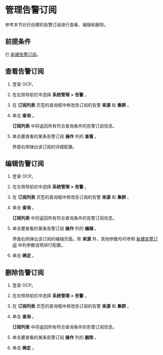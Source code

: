 管理告警订阅 
===========================

参考本节对已创建的告警订阅进行查看、编辑和删除。

前提条件 
-------------------------

已 [新建告警订阅](/zh-CN/3.ob-cloud-platform/10.use-alert-management/20.new-alert-subscription.md)。

查看告警订阅 
---------------------------

1. 登录 OCP。

   

2. 在左侧导航栏中选择 **系统管理** **\>** **告警** 。

   

3. 在 **订阅列表** 页签的查询框中修改告订阅的告警 **来源** 和 **集群** 。

   

4. 单击 **查询** 。

   **订阅列表** 中将返回所有符合查询条件的告警订阅信息。
   

5. 单击要查看的某条告警订阅 **操作** 列的 **查看** 。

   界面右侧弹出该订阅的详细配置。
   




编辑告警订阅 
---------------------------

1. 登录 OCP。

   

2. 在左侧导航栏中选择 **系统管理** **\>** **告警** 。

   

3. 在 **订阅列表** 页签的查询框中修改告订阅的告警 **来源** 和 **集群** 。

   

4. 单击 **查询** 。

   **订阅列表** 中将返回所有符合查询条件的告警订阅信息。
   

5. 单击要查看的某条告警订阅 **操作** 列的 **编辑** 。

   界面右侧弹出该订阅的编辑页面。除 **来源** 外，其他参数均可参照 [新建告警订阅](/zh-CN/3.ob-cloud-platform/10.use-alert-management/20.new-alert-subscription.md) 中的参数说明进行配置。
   

6. 单击 **确定** 。

   




删除告警订阅 
---------------------------

1. 登录 OCP。

   

2. 在左侧导航栏中选择 **系统管理** **\>** **告警** 。

   

3. 在 **订阅列表** 页签的查询框中修改告订阅的告警 **来源** 和 **集群** 。

   

4. 单击 **查询** 。

   **订阅列表** 中将返回所有符合查询条件的告警订阅信息。
   

5. 单击要查看的某条告警订阅 **操作** 列的 **删除** 。

   

6. 单击 **确定** 。

   



